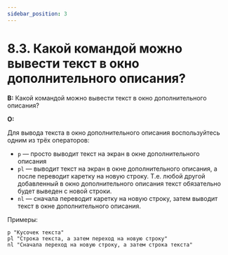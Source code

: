 ```yaml
---
sidebar_position: 3
---
```


# 8.3. Какой командой можно вывести текст в окно дополнительного описания?
<!-- [:faq_08_03] -->

**В:** Какой командой можно вывести текст в окно дополнительного описания?

**О:**

Для вывода текста в окно дополнительного описания воспользуйтесь одним из трёх операторов:

* `p` — просто выводит текст на экран в окне дополнительного описания
* `pl` — выводит текст на экран в окне дополнительного описания, а после переводит каретку на новую строку. Т.е. любой другой добавленный в окно дополнительного описания текст обязательно будет выведен с новой строки.
* `nl` — сначала переводит каретку на новую строку, затем выводит текст в окне дополнительного описания.

Примеры:

```qsp
p "Кусочек текста"
pl "Строка текста, а затем переход на новую строку"
nl "Сначала переход на новую строку, а затем строка текста"
```

